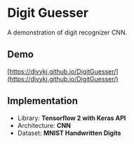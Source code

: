 # Digit Guesser

A demonstration of digit recognizer CNN.

## Demo

[https://divykj.github.io/DigitGuesser/](https://divykj.github.io/DigitGuesser/)

## Implementation

- Library: **Tensorflow 2 with Keras API**
- Architecture: **CNN**
- Dataset: **MNIST Handwritten Digits**
